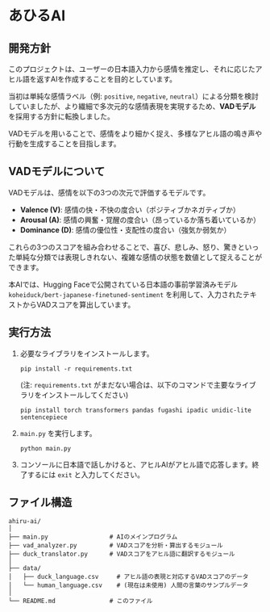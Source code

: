 # あひるAI

## 開発方針

このプロジェクトは、ユーザーの日本語入力から感情を推定し、それに応じたアヒル語を返すAIを作成することを目的としています。

当初は単純な感情ラベル（例: `positive`, `negative`, `neutral`）による分類を検討していましたが、より繊細で多次元的な感情表現を実現するため、**VADモデル** を採用する方針に転換しました。

VADモデルを用いることで、感情をより細かく捉え、多様なアヒル語の鳴き声や行動を生成することを目指します。

## VADモデルについて

VADモデルは、感情を以下の3つの次元で評価するモデルです。

- **Valence (V)**: 感情の快・不快の度合い（ポジティブかネガティブか）
- **Arousal (A)**: 感情の興奮・覚醒の度合い（昂っているか落ち着いているか）
- **Dominance (D)**: 感情の優位性・支配性の度合い（強気か弱気か）

これらの3つのスコアを組み合わせることで、喜び、悲しみ、怒り、驚きといった単純な分類では表現しきれない、複雑な感情の状態を数値として捉えることができます。

本AIでは、Hugging Faceで公開されている日本語の事前学習済みモデル `koheiduck/bert-japanese-finetuned-sentiment` を利用して、入力されたテキストからVADスコアを算出しています。

## 実行方法

1. 必要なライブラリをインストールします。

   ```shell
   pip install -r requirements.txt
   ```

   (注: `requirements.txt` がまだない場合は、以下のコマンドで主要なライブラリをインストールしてください)

   ```shell
   pip install torch transformers pandas fugashi ipadic unidic-lite sentencepiece
   ```

2. `main.py` を実行します。

   ```shell
   python main.py
   ```

3. コンソールに日本語で話しかけると、アヒルAIがアヒル語で応答します。終了するには `exit` と入力してください。

## ファイル構造

```text
ahiru-ai/
│
├── main.py                 # AIのメインプログラム
├── vad_analyzer.py         # VADスコアを分析・算出するモジュール
├── duck_translator.py      # VADスコアをアヒル語に翻訳するモジュール
│
├── data/
│   ├── duck_language.csv     # アヒル語の表現と対応するVADスコアのデータ
│   └── human_language.csv    # (現在は未使用) 人間の言葉のサンプルデータ
│
└── README.md               # このファイル
```
